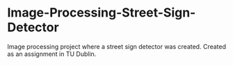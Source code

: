 # Image-Processing-Street-Sign-Detector
Image processing project where a street sign detector was created. Created as an assignment in TU Dublin.
